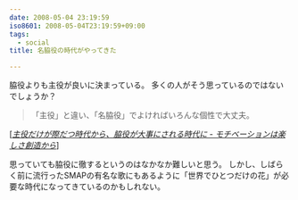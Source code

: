 ```yaml
---
date: 2008-05-04 23:19:59
iso8601: 2008-05-04T23:19:59+09:00
tags:
  - social
title: 名脇役の時代がやってきた

---
```


脇役よりも主役が良いに決まっている。
多くの人がそう思っているのではないでしょうか？

<blockquote cite="http://d.hatena.ne.jp/favre21/20080311#1205196473" title="Source: 主役だけが際だつ時代から、脇役が大事にされる時代に - モチベーションは楽しさ創造から; Accessed Date: 5/4/2008" class="blockquote">
  <p>「主役」と違い、「名脇役」でよければいろんな個性で大丈夫。</p>
</blockquote>
<div class="cite"> [<cite><a href="http://d.hatena.ne.jp/favre21/20080311#1205196473">主役だけが際だつ時代から、脇役が大事にされる時代に - モチベーションは楽しさ創造から</a></cite>] </div>

思っていても脇役に徹するというのはなかなか難しいと思う。
しかし、しばらく前に流行ったSMAPの有名な歌にもあるように「世界でひとつだけの花」が必要な時代になってきているのかもしれない。
